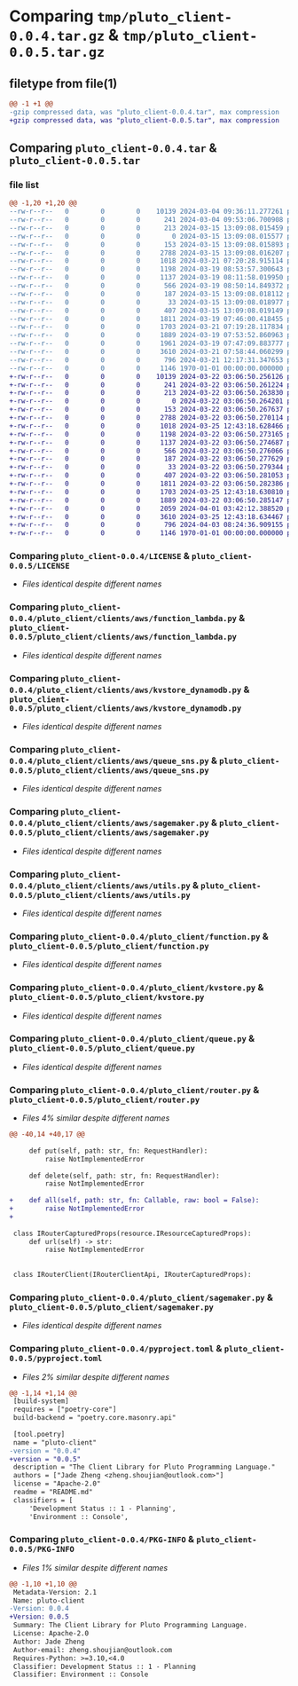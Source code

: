 # Comparing `tmp/pluto_client-0.0.4.tar.gz` & `tmp/pluto_client-0.0.5.tar.gz`

## filetype from file(1)

```diff
@@ -1 +1 @@
-gzip compressed data, was "pluto_client-0.0.4.tar", max compression
+gzip compressed data, was "pluto_client-0.0.5.tar", max compression
```

## Comparing `pluto_client-0.0.4.tar` & `pluto_client-0.0.5.tar`

### file list

```diff
@@ -1,20 +1,20 @@
--rw-r--r--   0        0        0    10139 2024-03-04 09:36:11.277261 pluto_client-0.0.4/LICENSE
--rw-r--r--   0        0        0      241 2024-03-04 09:53:06.700908 pluto_client-0.0.4/README.md
--rw-r--r--   0        0        0      213 2024-03-15 13:09:08.015459 pluto_client-0.0.4/pluto_client/__init__.py
--rw-r--r--   0        0        0        0 2024-03-15 13:09:08.015577 pluto_client-0.0.4/pluto_client/clients/__init__.py
--rw-r--r--   0        0        0      153 2024-03-15 13:09:08.015893 pluto_client-0.0.4/pluto_client/clients/aws/__init__.py
--rw-r--r--   0        0        0     2788 2024-03-15 13:09:08.016207 pluto_client-0.0.4/pluto_client/clients/aws/function_lambda.py
--rw-r--r--   0        0        0     1018 2024-03-21 07:20:28.915114 pluto_client-0.0.4/pluto_client/clients/aws/kvstore_dynamodb.py
--rw-r--r--   0        0        0     1198 2024-03-19 08:53:57.300643 pluto_client-0.0.4/pluto_client/clients/aws/queue_sns.py
--rw-r--r--   0        0        0     1137 2024-03-19 08:11:58.019950 pluto_client-0.0.4/pluto_client/clients/aws/sagemaker.py
--rw-r--r--   0        0        0      566 2024-03-19 08:50:14.849372 pluto_client-0.0.4/pluto_client/clients/aws/utils.py
--rw-r--r--   0        0        0      187 2024-03-15 13:09:08.018112 pluto_client-0.0.4/pluto_client/clients/errors.py
--rw-r--r--   0        0        0       33 2024-03-15 13:09:08.018977 pluto_client-0.0.4/pluto_client/clients/shared/__init__.py
--rw-r--r--   0        0        0      407 2024-03-15 13:09:08.019149 pluto_client-0.0.4/pluto_client/clients/shared/router.py
--rw-r--r--   0        0        0     1811 2024-03-19 07:46:00.418455 pluto_client-0.0.4/pluto_client/function.py
--rw-r--r--   0        0        0     1703 2024-03-21 07:19:28.117834 pluto_client-0.0.4/pluto_client/kvstore.py
--rw-r--r--   0        0        0     1889 2024-03-19 07:53:52.860963 pluto_client-0.0.4/pluto_client/queue.py
--rw-r--r--   0        0        0     1961 2024-03-19 07:47:09.883777 pluto_client-0.0.4/pluto_client/router.py
--rw-r--r--   0        0        0     3610 2024-03-21 07:58:44.060299 pluto_client-0.0.4/pluto_client/sagemaker.py
--rw-r--r--   0        0        0      796 2024-03-21 12:17:31.347653 pluto_client-0.0.4/pyproject.toml
--rw-r--r--   0        0        0     1146 1970-01-01 00:00:00.000000 pluto_client-0.0.4/PKG-INFO
+-rw-r--r--   0        0        0    10139 2024-03-22 03:06:50.256126 pluto_client-0.0.5/LICENSE
+-rw-r--r--   0        0        0      241 2024-03-22 03:06:50.261224 pluto_client-0.0.5/README.md
+-rw-r--r--   0        0        0      213 2024-03-22 03:06:50.263830 pluto_client-0.0.5/pluto_client/__init__.py
+-rw-r--r--   0        0        0        0 2024-03-22 03:06:50.264201 pluto_client-0.0.5/pluto_client/clients/__init__.py
+-rw-r--r--   0        0        0      153 2024-03-22 03:06:50.267637 pluto_client-0.0.5/pluto_client/clients/aws/__init__.py
+-rw-r--r--   0        0        0     2788 2024-03-22 03:06:50.270114 pluto_client-0.0.5/pluto_client/clients/aws/function_lambda.py
+-rw-r--r--   0        0        0     1018 2024-03-25 12:43:18.628466 pluto_client-0.0.5/pluto_client/clients/aws/kvstore_dynamodb.py
+-rw-r--r--   0        0        0     1198 2024-03-22 03:06:50.273165 pluto_client-0.0.5/pluto_client/clients/aws/queue_sns.py
+-rw-r--r--   0        0        0     1137 2024-03-22 03:06:50.274687 pluto_client-0.0.5/pluto_client/clients/aws/sagemaker.py
+-rw-r--r--   0        0        0      566 2024-03-22 03:06:50.276066 pluto_client-0.0.5/pluto_client/clients/aws/utils.py
+-rw-r--r--   0        0        0      187 2024-03-22 03:06:50.277629 pluto_client-0.0.5/pluto_client/clients/errors.py
+-rw-r--r--   0        0        0       33 2024-03-22 03:06:50.279344 pluto_client-0.0.5/pluto_client/clients/shared/__init__.py
+-rw-r--r--   0        0        0      407 2024-03-22 03:06:50.281053 pluto_client-0.0.5/pluto_client/clients/shared/router.py
+-rw-r--r--   0        0        0     1811 2024-03-22 03:06:50.282386 pluto_client-0.0.5/pluto_client/function.py
+-rw-r--r--   0        0        0     1703 2024-03-25 12:43:18.630810 pluto_client-0.0.5/pluto_client/kvstore.py
+-rw-r--r--   0        0        0     1889 2024-03-22 03:06:50.285147 pluto_client-0.0.5/pluto_client/queue.py
+-rw-r--r--   0        0        0     2059 2024-04-01 03:42:12.388520 pluto_client-0.0.5/pluto_client/router.py
+-rw-r--r--   0        0        0     3610 2024-03-25 12:43:18.634467 pluto_client-0.0.5/pluto_client/sagemaker.py
+-rw-r--r--   0        0        0      796 2024-04-03 08:24:36.909155 pluto_client-0.0.5/pyproject.toml
+-rw-r--r--   0        0        0     1146 1970-01-01 00:00:00.000000 pluto_client-0.0.5/PKG-INFO
```

### Comparing `pluto_client-0.0.4/LICENSE` & `pluto_client-0.0.5/LICENSE`

 * *Files identical despite different names*

### Comparing `pluto_client-0.0.4/pluto_client/clients/aws/function_lambda.py` & `pluto_client-0.0.5/pluto_client/clients/aws/function_lambda.py`

 * *Files identical despite different names*

### Comparing `pluto_client-0.0.4/pluto_client/clients/aws/kvstore_dynamodb.py` & `pluto_client-0.0.5/pluto_client/clients/aws/kvstore_dynamodb.py`

 * *Files identical despite different names*

### Comparing `pluto_client-0.0.4/pluto_client/clients/aws/queue_sns.py` & `pluto_client-0.0.5/pluto_client/clients/aws/queue_sns.py`

 * *Files identical despite different names*

### Comparing `pluto_client-0.0.4/pluto_client/clients/aws/sagemaker.py` & `pluto_client-0.0.5/pluto_client/clients/aws/sagemaker.py`

 * *Files identical despite different names*

### Comparing `pluto_client-0.0.4/pluto_client/clients/aws/utils.py` & `pluto_client-0.0.5/pluto_client/clients/aws/utils.py`

 * *Files identical despite different names*

### Comparing `pluto_client-0.0.4/pluto_client/function.py` & `pluto_client-0.0.5/pluto_client/function.py`

 * *Files identical despite different names*

### Comparing `pluto_client-0.0.4/pluto_client/kvstore.py` & `pluto_client-0.0.5/pluto_client/kvstore.py`

 * *Files identical despite different names*

### Comparing `pluto_client-0.0.4/pluto_client/queue.py` & `pluto_client-0.0.5/pluto_client/queue.py`

 * *Files identical despite different names*

### Comparing `pluto_client-0.0.4/pluto_client/router.py` & `pluto_client-0.0.5/pluto_client/router.py`

 * *Files 4% similar despite different names*

```diff
@@ -40,14 +40,17 @@
 
     def put(self, path: str, fn: RequestHandler):
         raise NotImplementedError
 
     def delete(self, path: str, fn: RequestHandler):
         raise NotImplementedError
 
+    def all(self, path: str, fn: Callable, raw: bool = False):
+        raise NotImplementedError
+
 
 class IRouterCapturedProps(resource.IResourceCapturedProps):
     def url(self) -> str:
         raise NotImplementedError
 
 
 class IRouterClient(IRouterClientApi, IRouterCapturedProps):
```

### Comparing `pluto_client-0.0.4/pluto_client/sagemaker.py` & `pluto_client-0.0.5/pluto_client/sagemaker.py`

 * *Files identical despite different names*

### Comparing `pluto_client-0.0.4/pyproject.toml` & `pluto_client-0.0.5/pyproject.toml`

 * *Files 2% similar despite different names*

```diff
@@ -1,14 +1,14 @@
 [build-system]
 requires = ["poetry-core"]
 build-backend = "poetry.core.masonry.api"
 
 [tool.poetry]
 name = "pluto-client"
-version = "0.0.4"
+version = "0.0.5"
 description = "The Client Library for Pluto Programming Language."
 authors = ["Jade Zheng <zheng.shoujian@outlook.com>"]
 license = "Apache-2.0"
 readme = "README.md"
 classifiers = [
     'Development Status :: 1 - Planning',
     'Environment :: Console',
```

### Comparing `pluto_client-0.0.4/PKG-INFO` & `pluto_client-0.0.5/PKG-INFO`

 * *Files 1% similar despite different names*

```diff
@@ -1,10 +1,10 @@
 Metadata-Version: 2.1
 Name: pluto-client
-Version: 0.0.4
+Version: 0.0.5
 Summary: The Client Library for Pluto Programming Language.
 License: Apache-2.0
 Author: Jade Zheng
 Author-email: zheng.shoujian@outlook.com
 Requires-Python: >=3.10,<4.0
 Classifier: Development Status :: 1 - Planning
 Classifier: Environment :: Console
```

